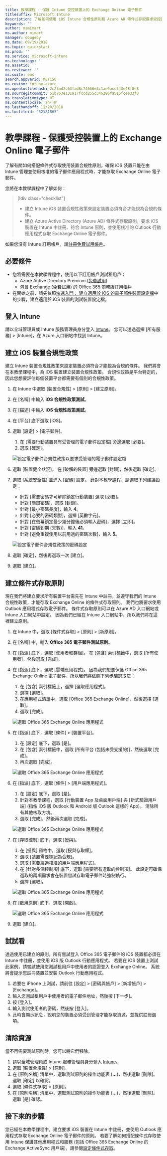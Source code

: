 ```yaml
---
title: 教學課程 - 保護 Intune 受控裝置上的 Exchange Online 電子郵件
titlesuffix: Microsoft Intune
description: 了解如何使用 iOS Intune 合規性原則和 Azure AD 條件式存取要求受控裝置和 Outlook 應用程式以保護 Exchange Online。
keywords: ''
author: msmimart
ms.author: mimart
manager: dougeby
ms.date: 09/19/2018
ms.topic: quickstart
ms.prod: ''
ms.service: microsoft-intune
ms.technology: ''
ms.assetid: ''
ms.reviewer: ''
ms.suite: ems
search.appverid: MET150
ms.custom: intune-azure
ms.openlocfilehash: 2c23ad2c63fad8c74666e3c1ae9acc543e48f8e8
ms.sourcegitcommit: 51b763e131917fccd255c346286fa515fcee33f0
ms.translationtype: HT
ms.contentlocale: zh-TW
ms.lasthandoff: 11/20/2018
ms.locfileid: "52181865"
---
```

# <a name="tutorial-protect-exchange-online-email-on-managed-devices"></a>教學課程 - 保護受控裝置上的 Exchange Online 電子郵件
了解有關如何搭配條件式存取使用裝置合規性原則，確保 iOS 裝置只能在由 Intune 管理並使用核准的電子郵件應用程式時，才能存取 Exchange Online 電子郵件。 

您將在本教學課程中了解如何： 
> [!div class="checklist"]
> * 建立 Intune iOS 裝置合規性政策來設定裝置必須符合才能視為合規的條件。
> * 建立 Azure Active Directory (Azure AD) 條件式存取原則，要求 iOS 裝置在 Intune 中註冊、符合 Intune 原則，並使用核准的 Outlook 行動應用程式存取 Exchange Online 電子郵件。

如果您沒有 Intune 訂用帳戶，請[註冊免費試用帳戶](free-trial-sign-up.md)。

## <a name="prerequisites"></a>必要條件
  - 您將需要在本教學課程中，使用以下訂用帳戶測試租用戶：
    - Azure Active Directory Premium ([免費試用](https://azure.microsoft.com/free/?WT.mc_id=A261C142F))
    - 包含 Exchange ([免費試用](https://go.microsoft.com/fwlink/p/?LinkID=510938)) 的 Office 365 商務版訂用帳戶
  - 在開始之前，請先依照[快速入門： 建立適用於 iOS 的電子郵件裝置設定檔](quickstart-email-profile.md)中的步驟，建立適用於 iOS 裝置的測試裝置設定檔。

## <a name="sign-in-to-intune"></a>登入 Intune

請以全域管理員或 Intune 服務管理員身分登入 [Intune](https://aka.ms/intuneportal)。 您可以透過選擇 [所有服務] > [Intune]，在 Azure 入口網站中找到 Intune。

## <a name="create-the-ios-device-compliance-policy"></a>建立 iOS 裝置合規性政策
建立 Intune 裝置合規性政策來設定裝置必須符合才能視為合規的條件。 我們將會在本教學課程中，為 iOS 裝置建立裝置合規性政策。 合規性政策是平台特定的，因此您想要評估每個裝置平台都需要有個別的合規性政策。

1.  在 Intune 中選取 [裝置合規性] > [原則] > [建立原則]。
2.  在 [名稱] 中輸入 **iOS 合規性政策測試**。 
3.  在 [描述] 中輸入 **iOS 合規性政策測試**。
4.  在 [平台] 底下選取 [iOS]。 
5.  選取 [設定] > [電子郵件]。 
     
    1.  在 [需要行動裝置具有受管理的電子郵件設定檔] 旁邊選取 [必要]。
    2. 選取 [確定]。

    ![設定電子郵件合規性政策以要求受管理的電子郵件設定檔](media/tutorial-protect-email-on-enrolled-devices/ios-compliance-policy-email.png)
    
6.  選取 [裝置健全狀況]。 在 [破解的裝置] 旁邊選取 [封鎖]，然後選取 [確定]。
7.  選取 [系統安全性] 並進入 [密碼] 設定。 針對本教學課程，請選取下列建議設定：
     
    - 針對 [需要密碼才可解除鎖定行動裝置] 選取 [必要]。
    - 針對 [簡單密碼]，選取 [封鎖]。
    - 針對 [最小密碼長度]，輸入 **4**。
    - 針對 [必要的密碼類型]，選擇 [英數字元]。
    - 針對 [在螢幕鎖定最少幾分鐘後必須輸入密碼]，選擇 [立即]。
    - 針對 [密碼到期 (天數)]，輸入 **41**。
    - 針對 [避免重複使用以前用過的密碼次數]，輸入 **5**。
 
    ![設定電子郵件合規性政策的密碼設定](media/tutorial-protect-email-on-enrolled-devices/ios-compliance-policy-system-security.png)

8.  選取 [確定]，然後再選取一次 [建立]。
9.  選取 [建立]。

## <a name="create-the-conditional-access-policy"></a>建立條件式存取原則
現在我們將建立要求所有裝置平台需先在 Intune 中註冊，並遵守我們的 Intune 合規性政策，才能存取 Exchange Online 的條件式存取原則。 我們也將要求使用 Outlook 應用程式存取電子郵件。 條件式存取原則可以在 Azure AD 入口網站或 Intune 入口網站中設定。 因為我們已經在 Intune 入口網站中，所以我們將在這裡建立原則。
1.  在 Intune 中，選取 [條件式存取] > [原則] > [新原則]。
1.  在 [名稱] 中，輸入 **Office 365 電子郵件測試原則**。 
3.  在 [指派] 底下，選取 [使用者和群組]。 在 [包含] 索引標籤中，選取 [所有使用者]，然後選取 [完成]。

4.  在 [指派] 底下，選取 [雲端應用程式]。 因為我們想要保護 Office 365 Exchange Online 電子郵件，所以我們將依照下列步驟選取它：
     
    1. 在 [包含] 索引標籤上，選擇 [選取應用程式]。
    2. 選擇 [選取]。 
    3. 在應用程式清單中，選取 [Office 365 Exchange Online]，然後選擇 [選取]。 
    4. 選取 [完成]。
  
    ![選取 Office 365 Exchange Online 應用程式](media/tutorial-protect-email-on-enrolled-devices/ios-ca-policy-cloud-apps.png)

5.  在 [指派] 底下，選取 [條件] > [裝置平台]。
     
    1. 在 [設定] 底下，選取 [是]。
    2. 在 [包含] 索引標籤中，選取 [所有平台 (包括未受支援的)]，然後選取 [完成]。 
    3. 再次選取 [完成]。
   
    ![選取 Office 365 Exchange Online 應用程式](media/tutorial-protect-email-on-enrolled-devices/ios-ca-policy-cloud-device-platforms.png)

6.  在 [指派] 底下，選取 [條件] > [用戶端應用程式]。
     
    1. 在 [設定] 底下，選取 [是]。
    2. 針對本教學課程，選取 [行動裝置 App 及桌面用戶端] 與 [新式驗證用戶端] (指像 iOS 版 Outlook 和 Android 版 Outlook 這樣的 App)。 清除所有其他核取方塊。
    3. 選取 [完成]，然後再次選取 [完成]。
    
    ![選取 Office 365 Exchange Online 應用程式](media/tutorial-protect-email-on-enrolled-devices/ios-ca-policy-client-apps.png)

7.  在 [存取控制] 底下，選取 [授與]。 
     
    1. 在 [授與] 窗格中，選取 [授與存取權]。
    2. 選取 [裝置需要標記為合規]。 
    3. 選取 [需要經過核准的用戶端應用程式]。
    4. 在 [針對多個控制項] 底下，選取 [需要所有選取的控制項]。 此設定可確保選取的兩項需求會在裝置嘗試存取電子郵件時強制執行。
    5. 選擇 [選取]。
     
    ![選取 Office 365 Exchange Online 應用程式](media/tutorial-protect-email-on-enrolled-devices/ios-ca-policy-grant-access.png)

8.  在 [啟用原則] 底下，選取 [開啟]。
     
    ![選取 Office 365 Exchange Online 應用程式](media/tutorial-protect-email-on-enrolled-devices/ios-ca-policy-enable-policy.png)

9.  選取 [建立]。

## <a name="try-it-out"></a>試試看
透過使用已建立的原則，所有嘗試登入 Office 365 電子郵件的 iOS 裝置都必須在 Intune 中註冊，並使用 iOS 版 Outlook 行動應用程式。 若要在 iOS 裝置上測試此案例，請嘗試使用您測試租用戶中使用者的認證登入 Exchange Online。 系統將會提示您註冊裝置並安裝 Outlook 行動應用程式。
1. 若要在 iPhone 上測試，請前往 [設定] > [密碼與帳戶] > [新增帳戶] > [Exchange]。
2. 輸入您測試租用戶中使用者的電子郵件地址，然後按 [下一步]。
3. 按 [登入]。
4. 輸入測試使用者的密碼，然後按 [登入]。
5. 此時會顯示訊息，說明您的裝置必須受到管理才能存取資源，並提供註冊選項。 

## <a name="clean-up-resources"></a>清除資源
當不再需要測試原則時，您可以將它們移除。
1. 請以全域管理員或 Intune 服務管理員身分登入 [Intune](https://aka.ms/intuneportal)。
2. 選取 [裝置合規性] > [原則]。
3. 在 [原則名稱] 清單中，選取測試原則的操作功能表 (**...**)，然後選取 [刪除]。 選取 [確定] 以確認。
4. 選取 [條件式存取] > [原則]。
5. 在 [原則名稱] 清單中，選取測試原則的操作功能表 (**...**)，然後選取 [刪除]。 選取 [是] 確認。

 ## <a name="next-steps"></a>接下來的步驟 
您已經在本教學課程中，建立要求 iOS 裝置在 Intune 中註冊，並使用 Outlook 應用程式存取 Exchange Online 電子郵件的原則。 若要了解如何搭配條件式存取使用 Intune 保護其他應用程式和服務 (包括 Office 365 Exchange Online 的 Exchange ActiveSync 用戶端)，請參閱[設定條件式存取](conditional-access.md)。
